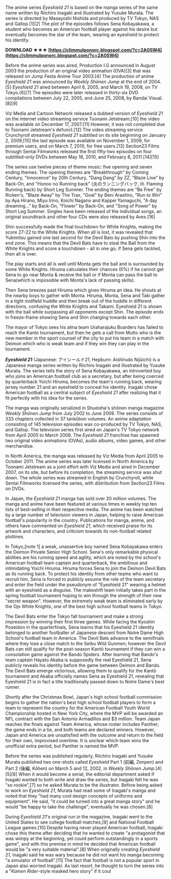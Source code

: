The anime series *Eyeshield 21* is based on the manga series of the same name written by Riichiro Inagaki and illustrated by Yusuke Murata. The series is directed by Masayoshi Nishida and produced by TV Tokyo, NAS and Gallop.[1][2] The plot of the episodes follows Sena Kobayakawa, a student who becomes an American football player against his desire but eventually becomes the star of the team, wearing an eyeshield to protect his identity.
 
**DOWNLOAD ★★★ [https://climmulponorc.blogspot.com/?c=2A0SW4](https://climmulponorc.blogspot.com/?c=2A0SW4)**


 
Before the anime series was aired, Production I.G announced in August 2003 the production of an original video animation (OVA)[3] that was released on Jump Festa Anime Tour 2003.[4] The production of anime *Eyeshield 21* was announced by *Weekly Shōnen Jump* at the end of 2004.[5] *Eyeshield 21* aired between April 6, 2005, and March 19, 2008, on TV Tokyo.[6][7] The episodes were later released in thirty-six DVD compilations between July 22, 2005, and June 25, 2008, by Bandai Visual.[8][9]
 
Viz Media and Cartoon Network released a dubbed version of *Eyeshield 21* on the internet video streaming service Toonami Jetstream;[10] the video was available on December 17, 2007.[11] However, it was not completed due to Toonami Jetstream's defunct.[12] The video streaming service Crunchyroll streamed *Eyeshield 21* subtitled on its site beginning on January 2, 2009;[10] the last episode was available on November 1, 2009, for premium users, and on March 7, 2010, for free users.[13] Section23 Films through Sentai Filmworks released the first fifty-two episodes on four subtitled-only DVDs between May 18, 2010, and February 8, 2011.[14][15]
 
The series use twelve pieces of theme music: five opening and seven ending themes. The opening themes are "Breakthrough" by Coming Century, "Innocence" by 20th Century, "Dang Dang" by ZZ, "Blaze Line" by Back-On, and "Honoo no Running back" (炎のランニングバック, lit. Flaming Running back) by Short Leg Summer. The ending themes are "Be Free" by Ricken's, "Blaze Away" by The Trax, "Goal" by Beni Arashiro, "Run to Win" by Aya Hirano, Miyu Irino, Koichi Nagano and Kappei Yamaguchi, "A day dreaming..." by Back-On, "Flower" by Back-On, and "Song of Power" by Short Leg Summer. Singles have been released of the individual songs, an original soundtrack and other four CDs were also released by Avex.[16]
 
Shin successfully made the final touchdown for White Knights, making the score 27-22 to the White Knights. When all is lost, it was revealed that Yukimitsu gained one last second for the Devil Bats by pushing Shin into the end zone. This means that the Devil Bats have to steal the Ball from the White Knights and score a touchdown - all in one go; if Sena gets tackled, then all is over.
 
The play starts and all is well until Monta gets the ball and is surrounded by some White Knights. Hiruma calculates their chances (0%) if he cannot get Sena to go near Monta & receive the ball or if Monta can pass the ball to Sena(which is impossible with Monta's lack of passing skills).

Then Sena breezes past Hiruma which gives Hiruma an idea. He shouts at the nearby boys to gather with Monta. Hiruma, Monta, Sena and Taki gather in a tight midfield huddle and then break out of the huddle in different directions, confusing the White Knights and Takami. Eyeshield 21 is shown with the ball while surpassing all opponents except Shin. The episode ends in freeze-frame showing Sena and Shin charging towards each other.
 
The mayor of Tokyo sees his alma team Uraharajuku Boarders has failed to reach the Kanto tournament, but then he gets a call from Mutto who is the new member in the sport counsel of the city to put his team in a match with Deimon which who is weak team and if they win they can play in the tournament.
 
***Eyeshield 21*** (Japanese: アイシールド21, Hepburn: Aishīrudo Nijūichi) is a Japanese manga series written by Riichiro Inagaki and illustrated by Yusuke Murata. The series tells the story of Sena Kobayakawa, an introverted boy who joins an American football club as a secretary, but after being coerced by quarterback Yoichi Hiruma, becomes the team's running back, wearing jersey number 21 and an eyeshield to conceal his identity. Inagaki chose American football as a central subject of *Eyeshield 21* after realizing that it fit perfectly with his idea for the series.
 
The manga was originally serialized in Shueisha's shōnen manga magazine *Weekly Shōnen Jump* from July 2002 to June 2009. The series consists of 333 chapters collected in 37 tankōbon volumes. An anime adaptation consisting of 145 television episodes was co-produced by TV Tokyo, NAS, and Gallop. The television series first aired on Japan's TV Tokyo network from April 2005 to March 2008. The *Eyeshield 21* franchise has spawned two original video animations (OVAs), audio albums, video games, and other merchandise.
 
In North America, the manga was released by Viz Media from April 2005 to October 2011. The anime series was later licensed in North America by Toonami Jetstream as a joint effort with Viz Media and aired in December 2007, on its site, but before its completion, the streaming service was shut down. The whole series was streamed in English by Crunchyroll, while Sentai Filmworks licensed the series, with distribution from Section23 Films on DVDs.
 
In Japan, the *Eyeshield 21* manga has sold over 20 million volumes. The manga and anime have been featured at various times in weekly top ten lists of best-selling in their respective media. The anime has been watched by a large number of television viewers in Japan, helping to raise American football's popularity in the country. Publications for manga, anime, and others have commented on *Eyeshield 21*, which received praise for its artwork and characters, and criticism towards its non-football related plotlines.
 
In Tokyo,[note 1] a weak, unassertive boy named Sena Kobayakawa enters the Deimon Private Senior High School. Sena's only remarkable physical abilities are his running speed and agility, which are noted by the school's American football team captain and quarterback, the ambitious and intimidating Yoichi Hiruma. Hiruma forces Sena to join the Deimon Devil Bats as its running back. To protect his identity from other teams who want to recruit him, Sena is forced to publicly assume the role of the team secretary and enter the field under the pseudonym of "Eyeshield 21" wearing a helmet with an eyeshield as a disguise. The makeshift team initially takes part in the spring football tournament hoping to win through the strength of their new "secret weapon". However, the extremely weak team is eliminated early by the Ojo White Knights, one of the best high school football teams in Tokyo.
 
The Devil Bats enter the Tokyo fall tournament and make a strong impression by winning their first three games. While facing the Kyoshin Poseidon in the quarterfinals, Sena learns that his Eyeshield 21 identity belonged to another footballer of Japanese descent from Notre Dame High School's football team in America. The Devil Bats advance to the semifinals where they lose a close match to the Seibu Wild Gunmen; however the Devil Bats can still qualify for the post-season Kantō tournament if they can win a consolation game against the Bando Spiders. After learning that Bando's team captain Hayato Akaba is supposedly the real Eyeshield 21, Sena publicly reveals his identity before the game between Deimon and Bando. The Devil Bats emerge victorious, allowing them to qualify for the Kantō tournament and Akaba officially names Sena as Eyeshield 21, revealing that Eyeshield 21 is in fact a title traditionally passed down to Notre Dame's best runner.
 
Shortly after the Christmas Bowl, Japan's high school football commission begins to gather the nation's best high school football players to form a team to represent the country for the American Football Youth World Championship hosted in New York City, where the MVP will be awarded an NFL contract with the San Antonio Armadillos and $3 million. Team Japan reaches the finals against Team America, whose roster includes Panther; the game ends in a tie, and both teams are declared winners. However, Japan and America are unsatisfied with the outcome and return to the field for their own, improvised overtime. It is unclear which team wins the unofficial extra period, but Panther is named the MVP.
 
Before the series was published regularly, Riichiro Inagaki and Yusuke Murata published two one-shots called *Eyeshield* Part 1 (前編, Zenpen) and Part 2 (後編, Kōhen) on March 5 and 12, 2002, in *Weekly Shōnen Jump*.[4][5][6] When it would become a serial, the editorial department asked if Inagaki wanted to both write and draw the series, but Inagaki felt he was "so rookie",[7] so he asked Murata to be the illustrator. Before being asked to work on *Eyeshield 21*, Murata had read some of Inagaki's manga and noted that they "had many cool design concepts of uniforms and equipment". He said, "it could be turned into a great manga story" and he would "be happy to take the challenge"; eventually he was chosen.[8]
 
During *Eyeshield 21*'s original run in the magazine, Inagaki went to the United States to see college football matches,[9] and National Football League games.[10] Despite having never played American football, Inagaki chose this theme after deciding that he wanted to create "a protagonist that was wimpy at the beginning, yet could perform outstandingly in a sports game", and with this premise in mind he decided that American football would be "a very suitable material".[8] When originally creating *Eyeshield 21*, Inagaki said he was wary because he did not want his manga becoming "a simulator of football".[11] The fact that football is not a popular sport in Japan also worried Inagaki. As last resort, he thought to turn the series into a "*Kamen Rider*-style masked hero story" if it coul